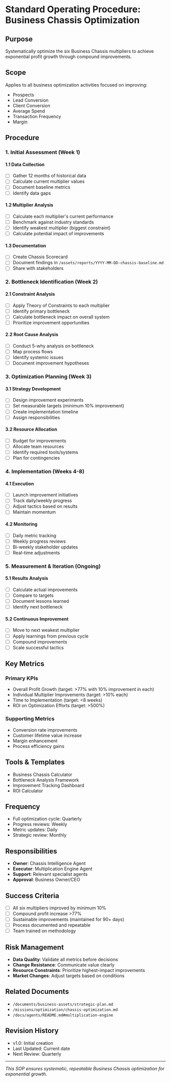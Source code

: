 # Standard Operating Procedure: Business Chassis Optimization

## Purpose
Systematically optimize the six Business Chassis multipliers to achieve exponential profit growth through compound improvements.

## Scope
Applies to all business optimization activities focused on improving:
- Prospects
- Lead Conversion
- Client Conversion
- Average Spend
- Transaction Frequency
- Margin

## Procedure

### 1. Initial Assessment (Week 1)

#### 1.1 Data Collection
- [ ] Gather 12 months of historical data
- [ ] Calculate current multiplier values
- [ ] Document baseline metrics
- [ ] Identify data gaps

#### 1.2 Multiplier Analysis
- [ ] Calculate each multiplier's current performance
- [ ] Benchmark against industry standards
- [ ] Identify weakest multiplier (biggest constraint)
- [ ] Calculate potential impact of improvements

#### 1.3 Documentation
- [ ] Create Chassis Scorecard
- [ ] Document findings in `/assets/reports/YYYY-MM-DD-chassis-baseline.md`
- [ ] Share with stakeholders

### 2. Bottleneck Identification (Week 2)

#### 2.1 Constraint Analysis
- [ ] Apply Theory of Constraints to each multiplier
- [ ] Identify primary bottleneck
- [ ] Calculate bottleneck impact on overall system
- [ ] Prioritize improvement opportunities

#### 2.2 Root Cause Analysis
- [ ] Conduct 5-why analysis on bottleneck
- [ ] Map process flows
- [ ] Identify systemic issues
- [ ] Document improvement hypotheses

### 3. Optimization Planning (Week 3)

#### 3.1 Strategy Development
- [ ] Design improvement experiments
- [ ] Set measurable targets (minimum 10% improvement)
- [ ] Create implementation timeline
- [ ] Assign responsibilities

#### 3.2 Resource Allocation
- [ ] Budget for improvements
- [ ] Allocate team resources
- [ ] Identify required tools/systems
- [ ] Plan for contingencies

### 4. Implementation (Weeks 4-8)

#### 4.1 Execution
- [ ] Launch improvement initiatives
- [ ] Track daily/weekly progress
- [ ] Adjust tactics based on results
- [ ] Maintain momentum

#### 4.2 Monitoring
- [ ] Daily metric tracking
- [ ] Weekly progress reviews
- [ ] Bi-weekly stakeholder updates
- [ ] Real-time adjustments

### 5. Measurement & Iteration (Ongoing)

#### 5.1 Results Analysis
- [ ] Calculate actual improvements
- [ ] Compare to targets
- [ ] Document lessons learned
- [ ] Identify next bottleneck

#### 5.2 Continuous Improvement
- [ ] Move to next weakest multiplier
- [ ] Apply learnings from previous cycle
- [ ] Compound improvements
- [ ] Scale successful tactics

## Key Metrics

### Primary KPIs
- Overall Profit Growth (target: >77% with 10% improvement in each)
- Individual Multiplier Improvements (target: >10% each)
- Time to Implementation (target: <8 weeks)
- ROI on Optimization Efforts (target: >500%)

### Supporting Metrics
- Conversion rate improvements
- Customer lifetime value increase
- Margin enhancement
- Process efficiency gains

## Tools & Templates
- Business Chassis Calculator
- Bottleneck Analysis Framework
- Improvement Tracking Dashboard
- ROI Calculator

## Frequency
- Full optimization cycle: Quarterly
- Progress reviews: Weekly
- Metric updates: Daily
- Strategic review: Monthly

## Responsibilities
- **Owner**: Chassis Intelligence Agent
- **Executor**: Multiplication Engine Agent
- **Support**: Relevant specialist agents
- **Approval**: Business Owner/CEO

## Success Criteria
- [ ] All six multipliers improved by minimum 10%
- [ ] Compound profit increase >77%
- [ ] Sustainable improvements (maintained for 90+ days)
- [ ] Process documented and repeatable
- [ ] Team trained on methodology

## Risk Management
- **Data Quality**: Validate all metrics before decisions
- **Change Resistance**: Communicate value clearly
- **Resource Constraints**: Prioritize highest-impact improvements
- **Market Changes**: Adjust targets based on conditions

## Related Documents
- `/documents/business-assets/strategic-plan.md`
- `/missions/optimization/chassis-optimization.md`
- `/docs/agents/README.md#multiplication-engine`

## Revision History
- v1.0: Initial creation
- Last Updated: Current date
- Next Review: Quarterly

---
*This SOP ensures systematic, repeatable Business Chassis optimization for exponential growth.*
